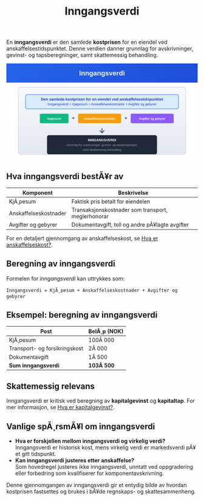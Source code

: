 ﻿---
title: "Inngangsverdi"
meta_title: "Inngangsverdi"
meta_description: 'En **inngangsverdi** er den samlede **kostprisen** for en eiendel ved anskaffelsestidspunktet. Denne verdien danner grunnlag for avskrivninger, gevinst- og taps...'
slug: inngangsverdi
type: blog
layout: pages/single
---

En **inngangsverdi** er den samlede **kostprisen** for en eiendel ved anskaffelsestidspunktet. Denne verdien danner grunnlag for avskrivninger, gevinst- og tapsberegninger, samt skattemessig behandling.

![Inngangsverdi](inngangsverdi-image.svg)

## Hva inngangsverdi bestÃ¥r av

| Komponent               | Beskrivelse                                          |
| ----------------------- | ---------------------------------------------------- |
| KjÃ¸pesum                | Faktisk pris betalt for eiendelen                    |
| Anskaffelseskostnader   | Transaksjonskostnader som transport, meglerhonorar   |
| Avgifter og gebyrer     | Dokumentavgift, toll og andre pÃ¥lagte avgifter       |

For en detaljert gjennomgang av anskaffelseskost, se [Hva er anskaffelseskost?](/blogs/regnskap/hva-er-anskaffelseskost "Hva er Anskaffelseskost? Beregning, Komponenter og RegnskapsfÃ¸ring").

## Beregning av inngangsverdi

Formelen for *inngangsverdi* kan uttrykkes som:

```text
Inngangsverdi = KjÃ¸pesum + Anskaffelseskostnader + Avgifter og gebyrer
```

## Eksempel: beregning av inngangsverdi

| Post                          | BelÃ¸p (NOK) |
| ----------------------------  | ----------- |
| KjÃ¸pesum                      | 100Â 000     |
| Transport- og forsikringskost |   2Â 000     |
| Dokumentavgift                |   1Â 500     |
| **Sum inngangsverdi**         | **103Â 500** |

## Skattemessig relevans

Inngangsverdi er kritisk ved beregning av **kapitalgevinst** og **kapitaltap**. For mer informasjon, se [Hva er kapitalgevinst?](/blogs/regnskap/hva-er-kapitalgevinst "Hva er kapitalgevinst? Definisjon, Beregning og Skattebehandling").

## Vanlige spÃ¸rsmÃ¥l om inngangsverdi

* **Hva er forskjellen mellom inngangsverdi og virkelig verdi?**  
  Inngangsverdi er historisk kost, mens virkelig verdi er markedsverdi pÃ¥ et gitt tidspunkt.
* **Kan inngangsverdi justeres etter anskaffelse?**  
  Som hovedregel justeres ikke inngangsverdi, unntatt ved oppgradering eller forbedring som kvalifiserer for komponentavskrivning.

Denne gjennomgangen av inngangsverdi gir et entydig bilde av hvordan kostprisen fastsettes og brukes i bÃ¥de regnskaps- og skattesammenheng.


